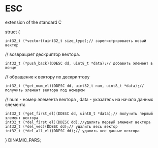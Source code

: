 # ESC
 extension of the standard C

struct {

	int32_t (*vector)(uint32_t size_type);// зарегистрироваеть новый вектор
  // возвращает дескриптор вектора.
  
	int32_t (*push_back)(DDESC dd, uint8_t *data);// добавить элемент в конце
  // обращение к  вектору по дескриптору

	int32_t (*get_num_el)(DDESC dd, uint32_t num, uint8_t *data);// получить элемент вектора под номером
  // num - номер элемента вектора , data - указатель на начало данных элемента
  
	int32_t (*get_first_el)(DDESC dd, uint8_t *data);// получить первый элемент вектора
	int32_t (*del_first_el)(DDESC dd);//удалить первый элемент вектора
	int32_t (*del_vec)(DDESC dd);// удалить весь вектор
	int32_t (*del_all_el)(DDESC dd);// удалить все данные вектора

} DINAMIC_PARS;
